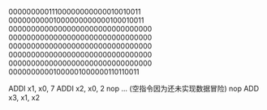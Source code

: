 00000000011100000000000010010011
00000000001000000000000100010011
00000000000000000000000000000000
00000000000000000000000000000000
00000000000000000000000000000000
00000000000000000000000000000000
00000000000000000000000000000000
00000000001000001000000110110011

ADDI x1, x0, 7
ADDI x2, x0, 2
nop
... (空指令因为还未实现数据冒险)
nop
ADD x3, x1, x2